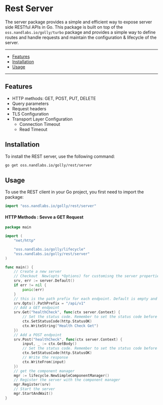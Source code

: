 # Rest Server

The server package provides a simple and efficient way to expose server side RESTful APIs in Go.
This package is built on top of the `oss.nandlabs.io/golly/turbo` package and provides a simple way to define routes and handle requests and maintain the configuration & lifecycle of the server.

---

- [Features](#features)
- [Installation](#installation)
- [Usage](#usage)

---

## Features

- HTTP methods: GET, POST, PUT, DELETE
- Query parameters
- Request headers
- TLS Configuration
- Transport Layer Configuration
  - Connection Timeout
  - Read Timeout

## Installation

To install the REST server, use the following command:

```bash
go get oss.nandlabs.io/golly/rest/server
```

## Usage

To use the REST client in your Go project, you first need to import the package:

```go
import "oss.nandlabs.io/golly/rest/server"
```

#### HTTP Methods : Sevve a GET Request

```go
package main

import (
	"net/http"

	"oss.nandlabs.io/golly/lifecycle"
	"oss.nandlabs.io/golly/rest/server"
)

func main() {
	// Create a new server
	// Checkout  New(opts *Options) for customisng the server properties
	srv, err := server.Default()
	if err != nil {
		panic(err)
	}
	// this is the path prefix for each endpoint. Default is empty and no path prefix is added
	srv.Opts().PathPrefix = "/api/v1"
	// Add a GET endpoint
	srv.Get("healthCheck", func(ctx server.Context) {
		// Set the status code. Remember to set the status code before writing the response
		ctx.SetStatusCode(http.StatusOK)
		ctx.WriteString("Health Check Get")
	})
	// Add a POST endpoint
	srv.Post("healthCheck", func(ctx server.Context) {
		input, _ := ctx.GetBody()
		// Set the status code. Remember to set the status code before writing the response
		ctx.SetStatusCode(http.StatusOK)
		// Write the response
		ctx.WriteFrom(input)
	})
	// get the component manager
	mgr := lifecycle.NewSimpleComponentManager()
	// Register the server with the component manager
	mgr.Register(srv)
	// Start the server
	mgr.StartAndWait()
}

```
